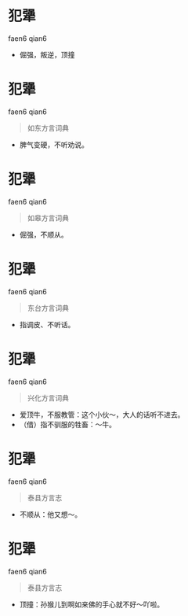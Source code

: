 # 犯犟
faen6 qian6
- 倔强，叛逆，顶撞

# 犯犟
faen6 qian6
> 如东方言词典
- 脾气变硬，不听劝说。

# 犯犟
faen6 qian6
> 如皋方言词典
- 倔强，不顺从。

# 犯犟
faen6 qian6
> 东台方言词典
- 指调皮、不听话。

# 犯犟
faen6 qian6
> 兴化方言词典
- 爱顶牛，不服教管：这个小伙～，大人的话听不进去。
- （借）指不驯服的牲畜：～牛。

# 犯犟
faen6 qian6
> 泰县方言志
- 不顺从：他又想～。

# 犯犟
faen6 qian6
> 泰县方言志
- 顶撞：孙猴儿到啊如来佛的手心就不好～吖啦。
